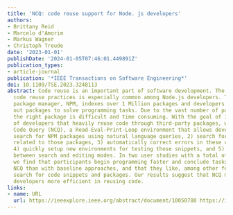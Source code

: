 ```yaml
---
title: 'NCQ: code reuse support for Node. js developers'
authors:
- Brittany Reid
- Marcelo d'Amorim
- Markus Wagner
- Christoph Treude
date: '2023-01-01'
publishDate: '2024-01-05T07:46:01.449891Z'
publication_types:
- article-journal
publication: '*IEEE Transactions on Software Engineering*'
doi: 10.1109/TSE.2023.3248113
abstract: Code reuse is an important part of software development. The adoption of
  code reuse practices is especially common among Node.js developers. The Node.js
  package manager, NPM, indexes over 1 Million packages and developers often seek
  out packages to solve programming tasks. Due to the vast number of packages, selecting
  the right package is difficult and time consuming. With the goal of improving productivity
  of developers that heavily reuse code through third-party packages, we present Node
  Code Query (NCQ), a Read-Eval-Print-Loop environment that allows developers to 1)
  search for NPM packages using natural language queries, 2) search for code snippets
  related to those packages, 3) automatically correct errors in these code snippets,
  4) quickly setup new environments for testing those snippets, and 5) transition
  between search and editing modes. In two user studies with a total of 20 participants,
  we find that participants begin programming faster and conclude tasks faster with
  NCQ than with baseline approaches, and that they like, among other features, the
  search for code snippets and packages. Our results suggest that NCQ makes Node.js
  developers more efficient in reusing code.
links:
- name: URL
  url: https://ieeexplore.ieee.org/abstract/document/10050780 https://ieeexplore.ieee.org/stampPDF/getPDF.jsp?tp=&arnumber=10050780&ref=
---
```

